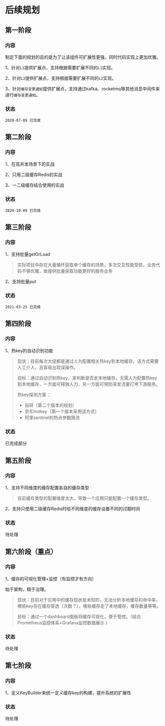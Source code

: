 # 后续规划

## 第一阶段

### 内容

制定下面的规划的目的是为了让该组件可扩展性更强，同时代码实现上更加优雅。

1、针对`L1`提供扩展点，支持根据需要扩展不同的`L1`实现。

2、针对`L2`提供扩展点，支持根据需要扩展不同的`L2`实现。

3、针对`缓存变更通知`提供扩展点，支持通过kafka、rocketmq等其他消息中间件来进行`缓存变更通知`。

### 状态
`2020-07-09 已完成`


## 第二阶段

### 内容
1、在高并发场景下的实战

2、只用二级缓存Redis的实战

3、一二级缓存结合使用的实战

### 状态
`2020-10-09 已完成`

## 第三阶段

### 内容
1、支持批量getOrLoad
> 实际项目中存在大量循环获取单个缓存的场景，多次交互性能受损，业务代码不够优雅，故提供批量获取功能更好的服务业务

2、支持批量put


### 状态
`2021-03-25 已完成`

## 第四阶段

### 内容
1、热key的自动识别功能
> 现状：目前每次大促都是通过人为配置相关热key到本地缓存。该方式需要人工介入，且容易出现误操作。
> 
> 目标：通过自动识别热key，来判断是否走本地缓存，无需人为配置热key到本地缓存，一方面可释放人力，另一方面可预防突发流量打垮下游服务。
> 
> 热key探测方案：
> - 自研（第二个版本的规划）
> - 京东hotkey（第一个版本采用该方式）
> - 阿里sentinel的热点参数限流


### 状态
已完成部分


## 第五阶段

### 内容
1、支持不同维度的缓存配置各自的缓存类型
> 目前缓存类型的配置维度太大，导致一个应用只能配置一个缓存类型。

2、支持只使用二级缓存Redis时给不同维度的缓存设置不同的过期时间

### 状态
待处理



## 第六阶段（重点）

### 内容
1、缓存的可视化管理+监控（有监控才有方向）

始于架构，精于治理。

> 现状：目前对于应用中的缓存现状是未知的，无法分析本地缓存的命中率，哪些key存在缓存穿透（次数？），哪些缓存走了本地缓存，缓存数量等等。
> 
> 目标：通过一个dashboard面板将缓存可视化，便于管控。（结合Prometheus监控体系+Grafana监控数据展示 ）


### 状态
待处理

## 第七阶段

### 内容
1、定义KeyBuilder来统一定义缓存key的构建，提升系统的扩展性


### 状态
待处理

